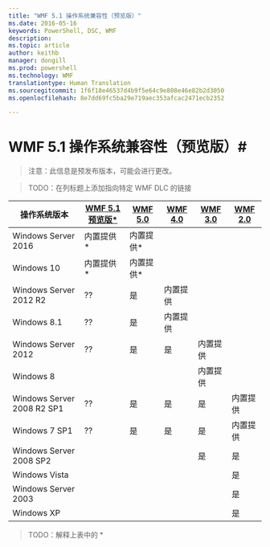 ```yaml
---
title: "WMF 5.1 操作系统兼容性（预览版）"
ms.date: 2016-05-16
keywords: PowerShell, DSC, WMF
description: 
ms.topic: article
author: keithb
manager: dongill
ms.prod: powershell
ms.technology: WMF
translationtype: Human Translation
ms.sourcegitcommit: 1f6f18e46537d4b9f5e64c9e808e46e82b2d3050
ms.openlocfilehash: 8e7dd69fc5ba29e719aec353afcac2471ecb2352

---
```


# WMF 5.1 操作系统兼容性（预览版）#

> 注意：此信息是预发布版本，可能会进行更改。

>TODO：在列标题上添加指向特定 WMF DLC 的链接

| 操作系统版本 | [WMF 5.1 预览版*]() | [WMF 5.0]() | [WMF 4.0]() |  [WMF 3.0]() | [WMF 2.0]() |
| ------------------------ | ----------- | ----------- | ----------- | ------------ |  ------------- |
| Windows Server 2016 | 内置提供* | 内置提供* |  |  |  |
| Windows 10 | 内置提供* | 内置提供*  | | | |  
| Windows Server 2012 R2| ?? | 是 | 内置提供 |  |  |
| Windows 8.1 | ?? | 是 |  内置提供 |  |  |
| Windows Server 2012 | ?? | 是 | 是 |  内置提供 | |
| Windows 8 |  |  |  | 内置提供 | |
| Windows Server 2008 R2 SP1 | ?? | 是 | 是 |  是| 内置提供 |
| Windows 7 SP1  | ?? | 是 | 是 | 是 | 内置提供 |
| Windows Server 2008 SP2 | | | | 是 | 是 |
| Windows Vista | | | | | 是 |
| Windows Server 2003| | | |  | 是 |
| Windows XP | | | |  | 是 |

>TODO：解释上表中的 *



<!--HONumber=Jul16_HO1-->


